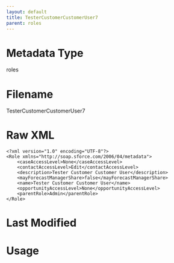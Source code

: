 ```yaml
---
layout: default
title: TesterCustomerCustomerUser7
parent: roles
---
```

# Metadata Type
roles


# Filename 
TesterCustomerCustomerUser7


# Raw XML
```
<?xml version="1.0" encoding="UTF-8"?>
<Role xmlns="http://soap.sforce.com/2006/04/metadata">
    <caseAccessLevel>None</caseAccessLevel>
    <contactAccessLevel>Edit</contactAccessLevel>
    <description>Tester Customer Customer User</description>
    <mayForecastManagerShare>false</mayForecastManagerShare>
    <name>Tester Customer Customer User</name>
    <opportunityAccessLevel>None</opportunityAccessLevel>
    <parentRole>Admin</parentRole>
</Role>
```


# Last Modified


# Usage
